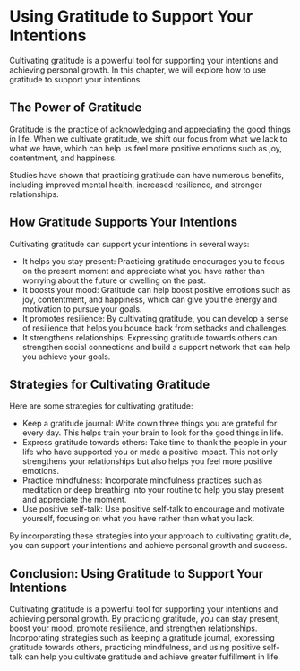 Using Gratitude to Support Your Intentions
============================================================================

Cultivating gratitude is a powerful tool for supporting your intentions and achieving personal growth. In this chapter, we will explore how to use gratitude to support your intentions.

The Power of Gratitude
----------------------

Gratitude is the practice of acknowledging and appreciating the good things in life. When we cultivate gratitude, we shift our focus from what we lack to what we have, which can help us feel more positive emotions such as joy, contentment, and happiness.

Studies have shown that practicing gratitude can have numerous benefits, including improved mental health, increased resilience, and stronger relationships.

How Gratitude Supports Your Intentions
--------------------------------------

Cultivating gratitude can support your intentions in several ways:

* It helps you stay present: Practicing gratitude encourages you to focus on the present moment and appreciate what you have rather than worrying about the future or dwelling on the past.
* It boosts your mood: Gratitude can help boost positive emotions such as joy, contentment, and happiness, which can give you the energy and motivation to pursue your goals.
* It promotes resilience: By cultivating gratitude, you can develop a sense of resilience that helps you bounce back from setbacks and challenges.
* It strengthens relationships: Expressing gratitude towards others can strengthen social connections and build a support network that can help you achieve your goals.

Strategies for Cultivating Gratitude
------------------------------------

Here are some strategies for cultivating gratitude:

* Keep a gratitude journal: Write down three things you are grateful for every day. This helps train your brain to look for the good things in life.
* Express gratitude towards others: Take time to thank the people in your life who have supported you or made a positive impact. This not only strengthens your relationships but also helps you feel more positive emotions.
* Practice mindfulness: Incorporate mindfulness practices such as meditation or deep breathing into your routine to help you stay present and appreciate the moment.
* Use positive self-talk: Use positive self-talk to encourage and motivate yourself, focusing on what you have rather than what you lack.

By incorporating these strategies into your approach to cultivating gratitude, you can support your intentions and achieve personal growth and success.

Conclusion: Using Gratitude to Support Your Intentions
------------------------------------------------------

Cultivating gratitude is a powerful tool for supporting your intentions and achieving personal growth. By practicing gratitude, you can stay present, boost your mood, promote resilience, and strengthen relationships. Incorporating strategies such as keeping a gratitude journal, expressing gratitude towards others, practicing mindfulness, and using positive self-talk can help you cultivate gratitude and achieve greater fulfillment in life.
